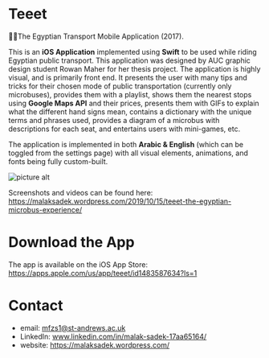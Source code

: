 # Teeet
🚌🚎The Egyptian Transport Mobile Application (2017).
 
This is an **iOS Application** implemented using **Swift** to be used while riding Egyptian public transport.
This application was designed by AUC graphic design student Rowan Maher for her thesis project. The application is highly visual, and is primarily front end. It presents the user with many tips and tricks for their chosen mode of public transportation (currently only microbuses), provides them with a playlist, shows them the nearest stops using **Google Maps API** and their prices, presents them with GIFs to explain what the different hand signs mean, contains a dictionary with the unique terms and phrases used, provides a diagram of a microbus with descriptions for each seat, and entertains users with mini-games, etc.

The application is implemented in both **Arabic & English** (which can be toggled from the settings page) with all visual elements, animations, and fonts being fully custom-built.

![picture alt](https://github.com/MalakSadek/Teeet/blob/master/OutputDAG.png "Logo")

Screenshots and videos can be found here: https://malaksadek.wordpress.com/2019/10/15/teeet-the-egyptian-microbus-experience/

# Download the App

The app is available on the iOS App Store: https://apps.apple.com/us/app/teeet/id1483587634?ls=1

# Contact

* email: mfzs1@st-andrews.ac.uk
* LinkedIn: www.linkedin.com/in/malak-sadek-17aa65164/
* website: https://malaksadek.wordpress.com/
